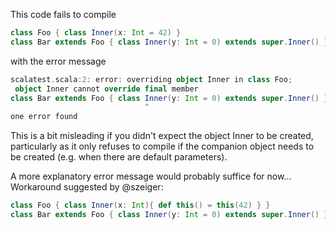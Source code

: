 This code fails to compile

```scala
class Foo { class Inner(x: Int = 42) }
class Bar extends Foo { class Inner(y: Int = 0) extends super.Inner() }
```

with the error message

```scala
scalatest.scala:2: error: overriding object Inner in class Foo;
 object Inner cannot override final member
class Bar extends Foo { class Inner(y: Int = 0) extends super.Inner() }
                              ^
one error found
```

This is a bit misleading if you didn't expect the object Inner to be created, particularly as it only refuses to compile if the companion object needs to be created (e.g. when there are default parameters).

A more explanatory error message would probably suffice for now...
Workaround suggested by @szeiger:

```scala
class Foo { class Inner(x: Int){ def this() = this(42) } }
class Bar extends Foo { class Inner(y: Int = 0) extends super.Inner() }
```
